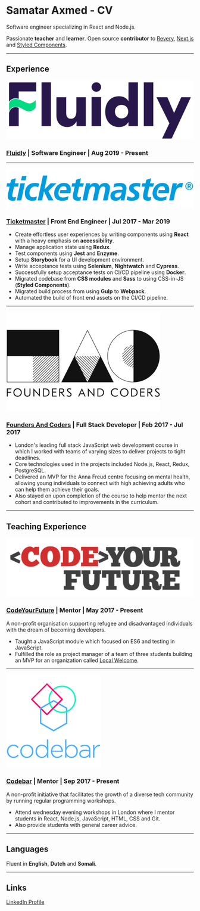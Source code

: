 # Samatar Axmed - CV

Software engineer specializing in React and Node.js.

Passionate **teacher** and **learner**. Open source **contributor** to [Revery](https://github.com/revery-ui/revery), [Next.js](https://github.com/zeit/next.js/) and [Styled Components](https://github.com/styled-components/styled-components).

---

## Experience

![fluidly-logo](assets/fluidly_logo.png?raw=true)

### [Fluidly](https://fluidly.co.uk) | Software Engineer | Aug 2019 - Present

---

![ticketmaster-logo](assets/tmlogo_blue.png?raw=true)

### [Ticketmaster](https://ticketmaster.co.uk) | Front End Engineer | Jul 2017 - Mar 2019

- Create effortless user experiences by writing components using **React** with a heavy emphasis on **accessibility**.
- Manage application state using **Redux**.
- Test components using **Jest** and **Enzyme**.
- Setup **Storybook** for a UI development environment.
- Write acceptance tests using **Selenium**, **Nightwatch** and **Cypress**.
- Successfully setup acceptance tests on CI/CD pipeline using **Docker**.
- Migrated codebase from **CSS modules** and **Sass** to using CSS-in-JS (**Styled Components**).
- Migrated build process from using **Gulp** to **Webpack**.
- Automated the build of front end assets on the CI/CD pipeline.

---

![founders-and-coders-logo](assets/foundersandcoders_logo.png?raw=true)

### [Founders And Coders](https://foundersandcoders.com) | Full Stack Developer | Feb 2017 - Jul 2017

- London's leading full stack JavaScript web development course in which I worked with teams of varying sizes to deliver projects to tight deadlines.
- Core technologies used in the projects included Node.js, React, Redux, PostgreSQL.
- Delivered an MVP for the Anna Freud centre focusing on mental health, allowing young individuals to connect with high achieving adults who can help them achieve their goals.
- Also stayed on upon completion of the course to help mentor the next cohort and contributed to improvements in the curriculum.

---

## Teaching Experience

![codeyourfuture-logo](assets/codeyourfuture_logo.png?raw=true)

### [CodeYourFuture](https://codeyourfuture.io) | Mentor | May 2017 - Present

A non-profit organisation supporting refugee and disadvantaged individuals with the dream of becoming developers.

- Taught a JavaScript module which focused on ES6 and testing in JavaScript.
- Fulfilled the role as project manager of a team of three students building an MVP for an organization called [Local Welcome](https://www.localwelcome.org/).

---

![codebar-logo](assets/codebar_logo.png?raw=true)

### [Codebar](https://codebar.io) | Mentor | Sep 2017 - Present

A non-profit initiative that facilitates the growth of a diverse tech community by running regular programming workshops.

- Attend wednesday evening workshops in London where I mentor students in React, Node.js, JavaScript, HTML, CSS and Git.
- Also provide students with general career advice.

---

## Languages

Fluent in **English**, **Dutch** and **Somali**.

---

## Links

[LinkedIn Profile](https://linkedin.com/in/samatar-axmed)
